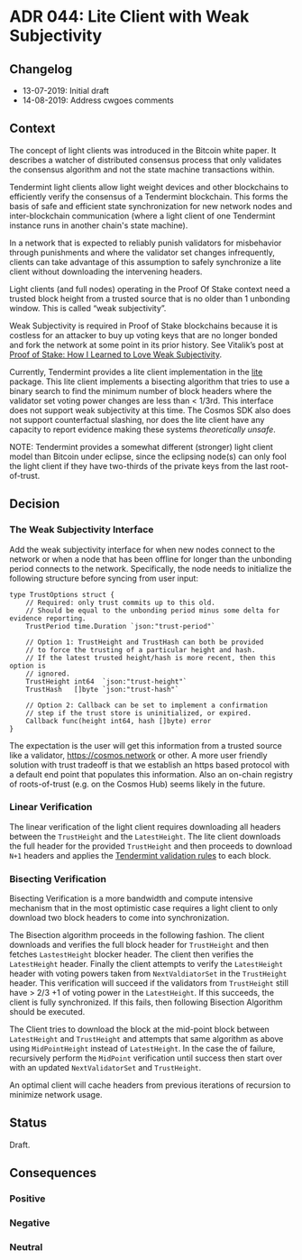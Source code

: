 # ADR 044: Lite Client with Weak Subjectivity

## Changelog
* 13-07-2019: Initial draft
* 14-08-2019: Address cwgoes comments

## Context

The concept of light clients was introduced in the Bitcoin white paper. It
describes a watcher of distributed consensus process that only validates the
consensus algorithm and not the state machine transactions within.

Tendermint light clients allow light weight devices and other blockchains to
efficiently verify the consensus of a Tendermint blockchain. This forms the
basis of safe and efficient state synchronization for new network nodes and
inter-blockchain communication (where a light client of one Tendermint instance
runs in another chain's state machine).

In a network that is expected to reliably punish validators for misbehavior
through punishments and where the validator set changes
infrequently, clients can take advantage of this assumption to safely
synchronize a lite client without downloading the intervening headers.

Light clients (and full nodes) operating in the Proof Of Stake context need a
trusted block height from a trusted source that is no older than 1 unbonding
window. This is called “weak subjectivity”.

Weak Subjectivity is required in Proof of Stake blockchains because it is
costless for an attacker to buy up voting keys that are no longer bonded and
fork the network at some point in its prior history. See Vitalik’s post at
[Proof of Stake: How I Learned to Love Weak
Subjectivity](https://blog.ethereum.org/2014/11/25/proof-stake-learned-love-weak-subjectivity/).

Currently, Tendermint provides a lite client implementation in the
[lite](https://github.com/tendermint/tendermint/tree/master/lite) package. This
lite client implements a bisecting algorithm that tries to use a binary search
to find the minimum number of block headers where the validator set voting
power changes are less than < 1/3rd. This interface does not support weak
subjectivity at this time. The Cosmos SDK also does not support counterfactual
slashing, nor does the lite client have any capacity to report evidence making
these systems *theoretically unsafe*.

NOTE: Tendermint provides a somewhat different (stronger) light client model
than Bitcoin under eclipse, since the eclipsing node(s) can only fool the light
client if they have two-thirds of the private keys from the last root-of-trust.

## Decision

### The Weak Subjectivity Interface

Add the weak subjectivity interface for when new nodes connect to the network
or when a node that has been offline for longer than the unbonding period
connects to the network. Specifically, the node needs to initialize the
following structure before syncing from user input:

```
type TrustOptions struct {
    // Required: only trust commits up to this old.
    // Should be equal to the unbonding period minus some delta for evidence reporting.
    TrustPeriod time.Duration `json:"trust-period"`

    // Option 1: TrustHeight and TrustHash can both be provided
    // to force the trusting of a particular height and hash.
    // If the latest trusted height/hash is more recent, then this option is
    // ignored.
    TrustHeight int64  `json:"trust-height"`
    TrustHash   []byte `json:"trust-hash"`

    // Option 2: Callback can be set to implement a confirmation
    // step if the trust store is uninitialized, or expired.
    Callback func(height int64, hash []byte) error
}
```

The expectation is the user will get this information from a trusted source
like a validator, https://cosmos.network or other. A more user friendly
solution with trust tradeoff is that we establish an https based protocol with
a default end point that populates this information. Also an on-chain registry
of roots-of-trust (e.g. on the Cosmos Hub) seems likely in the future.

### Linear Verification

The linear verification of the light client requires downloading all headers
between the `TrustHeight` and the `LatestHeight`. The lite client downloads the
full header for the provided `TrustHeight` and then proceeds to download `N+1`
headers and applies the [Tendermint validation
rules](https://github.com/tendermint/tendermint/blob/master/docs/spec/blockchain/blockchain.md#validation)
to each block.

### Bisecting Verification

Bisecting Verification is a more bandwidth and compute intensive mechanism that
in the most optimistic case requires a light client to only download two block
headers to come into synchronization.

The Bisection algorithm proceeds in the following fashion. The client downloads
and verifies the full block header for `TrustHeight` and then  fetches
`LastestHeight` blocker header.  The client then verifies the `LatestHeight`
header.  Finally the client attempts to verify the `LatestHeight` header with
voting powers taken from `NextValdiatorSet` in the `TrustHeight` header. This
verification will succeed if the validators from `TrustHeight` still have > 2/3
+1 of voting power in the `LatestHeight`. If this succeeds, the client is fully
synchronized. If this fails, then following Bisection Algorithm should be
executed.

The Client tries to download the block at the mid-point block between
`LatestHeight` and `TrustHeight` and attempts that same algorithm as above
using `MidPointHeight` instead of `LatestHeight`. In the case the of failure,
recursively perform the `MidPoint` verification until success then start over
with an updated `NextValidatorSet` and `TrustHeight`.

An optimal client will cache headers from previous iterations of recursion to
minimize network usage.

## Status

Draft.

## Consequences

### Positive

### Negative

### Neutral
